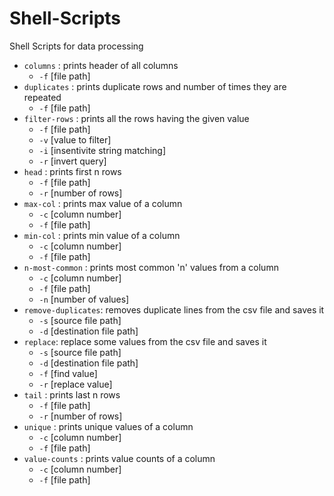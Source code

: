 # Shell-Scripts
Shell Scripts for data processing

* `columns` : prints header of all columns
    * `-f` [file path]
* `duplicates` : prints duplicate rows and number of times they are repeated
    * `-f` [file path]
* `filter-rows` : prints all the rows having the given value
  *  `-f` [file path]
  *  `-v` [value to filter]
  *  `-i` [insentivite string matching]
  *  `-r` [invert query]
* `head` : prints first n rows
    * `-f` [file path]
    * `-r` [number of rows]    
* `max-col` : prints max value of a column
    * `-c` [column number]
    * `-f` [file path]
* `min-col` : prints min value of a column
    * `-c` [column number]
    * `-f` [file path]
* `n-most-common` : prints most common 'n' values from a column
    * `-c` [column number]
    * `-f` [file path]
    * `-n` [number of values]
* `remove-duplicates`: removes duplicate lines from the csv file and saves it
  * `-s` [source file path]
  * `-d` [destination file path]
* `replace`: replace some values from the csv file and saves it
  * `-s` [source file path]
  * `-d` [destination file path]
  * `-f` [find value]
  * `-r` [replace value]
* `tail` : prints last n rows
    * `-f` [file path]
    * `-r` [number of rows]
* `unique` : prints unique values of a column
    * `-c` [column number]
    * `-f` [file path]
* `value-counts` : prints value counts of a column
    * `-c` [column number]
    * `-f` [file path]
